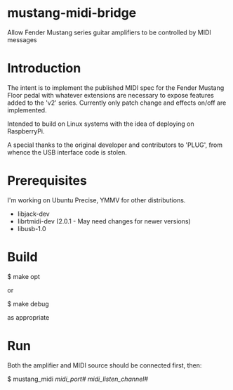 # mustang-midi-bridge

Allow Fender Mustang series guitar amplifiers to be controlled by MIDI
messages

# Introduction

The intent is to implement the published MIDI spec for the Fender
Mustang Floor pedal with whatever extensions are necessary to expose
features added to the 'v2' series. Currently only patch change and
effects on/off are implemented.

Intended to build on Linux systems with the idea of deploying on
RaspberryPi.

A special thanks to the original developer and contributors to 'PLUG',
from whence the USB interface code is stolen.

# Prerequisites

I'm working on Ubuntu Precise, YMMV for other distributions.

  + libjack-dev
  + librtmidi-dev (2.0.1 - May need changes for newer versions)
  + libusb-1.0

# Build

$ make opt

or 

$ make debug

as appropriate

# Run

Both the amplifier and MIDI source should be connected first, then:

$ mustang_midi _midi_port#_ _midi_listen_channel#_


